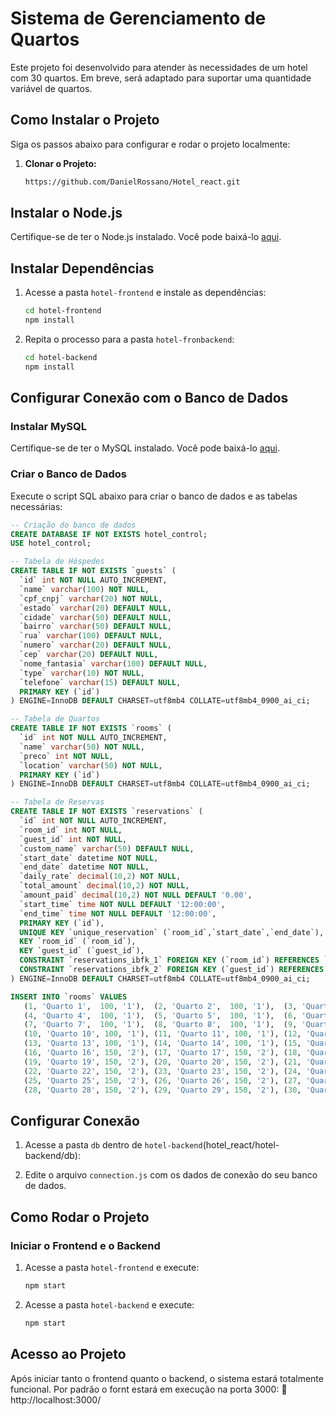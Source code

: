 # Sistema de Gerenciamento de Quartos

Este projeto foi desenvolvido para atender às necessidades de um hotel com 30 quartos. Em breve, será adaptado para suportar uma quantidade variável de quartos.

## Como Instalar o Projeto

Siga os passos abaixo para configurar e rodar o projeto localmente:

1. **Clonar o Projeto:**
   ```bash
   https://github.com/DanielRossano/Hotel_react.git
   
## Instalar o Node.js

Certifique-se de ter o Node.js instalado. Você pode baixá-lo [aqui](https://nodejs.org/).

## Instalar Dependências

1. Acesse a pasta `hotel-frontend` e instale as dependências:
   ```bash
   cd hotel-frontend
   npm install

2. Repita o processo para a pasta `hotel-fronbackend`:
   ```bash
   cd hotel-backend
   npm install
   
## Configurar Conexão com o Banco de Dados

### Instalar MySQL

Certifique-se de ter o MySQL instalado. Você pode baixá-lo [aqui](https://dev.mysql.com/downloads/installer/).

### Criar o Banco de Dados

Execute o script SQL abaixo para criar o banco de dados e as tabelas necessárias:
   ```sql
   -- Criação do banco de dados
   CREATE DATABASE IF NOT EXISTS hotel_control;
   USE hotel_control;

   -- Tabela de Hóspedes
   CREATE TABLE IF NOT EXISTS `guests` (
     `id` int NOT NULL AUTO_INCREMENT,
     `name` varchar(100) NOT NULL,
     `cpf_cnpj` varchar(20) NOT NULL,
     `estado` varchar(20) DEFAULT NULL,
     `cidade` varchar(50) DEFAULT NULL,
     `bairro` varchar(50) DEFAULT NULL,
     `rua` varchar(100) DEFAULT NULL,
     `numero` varchar(20) DEFAULT NULL,
     `cep` varchar(20) DEFAULT NULL,
     `nome_fantasia` varchar(100) DEFAULT NULL,
     `type` varchar(10) NOT NULL,
     `telefone` varchar(15) DEFAULT NULL,
     PRIMARY KEY (`id`)
   ) ENGINE=InnoDB DEFAULT CHARSET=utf8mb4 COLLATE=utf8mb4_0900_ai_ci;

   -- Tabela de Quartos
   CREATE TABLE IF NOT EXISTS `rooms` (
     `id` int NOT NULL AUTO_INCREMENT,
     `name` varchar(50) NOT NULL,
     `preco` int NOT NULL,
     `location` varchar(50) NOT NULL,
     PRIMARY KEY (`id`)
   ) ENGINE=InnoDB DEFAULT CHARSET=utf8mb4 COLLATE=utf8mb4_0900_ai_ci;

   -- Tabela de Reservas
   CREATE TABLE IF NOT EXISTS `reservations` (
     `id` int NOT NULL AUTO_INCREMENT,
     `room_id` int NOT NULL,
     `guest_id` int NOT NULL,
     `custom_name` varchar(50) DEFAULT NULL,
     `start_date` datetime NOT NULL,
     `end_date` datetime NOT NULL,
     `daily_rate` decimal(10,2) NOT NULL,
     `total_amount` decimal(10,2) NOT NULL,
     `amount_paid` decimal(10,2) NOT NULL DEFAULT '0.00',
     `start_time` time NOT NULL DEFAULT '12:00:00',
     `end_time` time NOT NULL DEFAULT '12:00:00',
     PRIMARY KEY (`id`),
     UNIQUE KEY `unique_reservation` (`room_id`,`start_date`,`end_date`),
     KEY `room_id` (`room_id`),
     KEY `guest_id` (`guest_id`),
     CONSTRAINT `reservations_ibfk_1` FOREIGN KEY (`room_id`) REFERENCES `rooms` (`id`),
     CONSTRAINT `reservations_ibfk_2` FOREIGN KEY (`guest_id`) REFERENCES `guests` (`id`)
   ) ENGINE=InnoDB DEFAULT CHARSET=utf8mb4 COLLATE=utf8mb4_0900_ai_ci;

   INSERT INTO `rooms` VALUES
      (1, 'Quarto 1',  100, '1'),  (2, 'Quarto 2',  100, '1'),  (3, 'Quarto 3',  100, '1'),
      (4, 'Quarto 4',  100, '1'),  (5, 'Quarto 5',  100, '1'),  (6, 'Quarto 6',  100, '1'),
      (7, 'Quarto 7',  100, '1'),  (8, 'Quarto 8',  100, '1'),  (9, 'Quarto 9',  100, '1'),
      (10, 'Quarto 10', 100, '1'), (11, 'Quarto 11', 100, '1'), (12, 'Quarto 12', 100, '1'),
      (13, 'Quarto 13', 100, '1'), (14, 'Quarto 14', 100, '1'), (15, 'Quarto 15', 100, '1'),
      (16, 'Quarto 16', 150, '2'), (17, 'Quarto 17', 150, '2'), (18, 'Quarto 18', 150, '2'),
      (19, 'Quarto 19', 150, '2'), (20, 'Quarto 20', 150, '2'), (21, 'Quarto 21', 150, '2'),
      (22, 'Quarto 22', 150, '2'), (23, 'Quarto 23', 150, '2'), (24, 'Quarto 24', 150, '2'),
      (25, 'Quarto 25', 150, '2'), (26, 'Quarto 26', 150, '2'), (27, 'Quarto 27', 150, '2'),
      (28, 'Quarto 28', 150, '2'), (29, 'Quarto 29', 150, '2'), (30, 'Quarto 30', 150, '2');
   ```

## Configurar Conexão

1. Acesse a pasta `db` dentro de `hotel-backend`(hotel_react/hotel-backend/db):


2. Edite o arquivo `connection.js` com os dados de conexão do seu banco de dados.

## Como Rodar o Projeto

### Iniciar o Frontend e o Backend

1. Acesse a pasta `hotel-frontend` e execute:
   ```bash
   npm start

2. Acesse a pasta `hotel-backend` e execute:
   ```bash
   npm start
## Acesso ao Projeto

Após iniciar tanto o frontend quanto o backend, o sistema estará totalmente funcional. Por padrão o fornt estará em execução na porta 3000:
🔗 http://localhost:3000/


